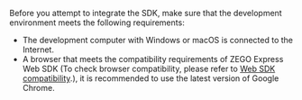 Before you attempt to integrate the SDK, make sure that the development environment meets the following requirements:
- The development computer with Windows or macOS is connected to the Internet.
- A browser that meets the compatibility requirements of ZEGO Express Web SDK (To check browser compatibility, please refer to [Web SDK compatibility](https://www.zegocloud.com/docs/video-call/browser-compatibility?platform=web&language=javascript).), it is recommended to use the latest version of Google Chrome.